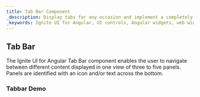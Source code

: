 ```yaml
---
title: Tab Bar Component
_description: Display tabs for any occasion and implement a completely tabbed user interface. These UI controls manage every aspect of your tabs’ appearance and behavior.
_keywords: Ignite UI for Angular, UI controls, Angular widgets, web widgets, UI widgets, Angular, Native Angular Components Suite, Native Angular Controls, Native Angular Components Library, Angular Tab Bar component, Angular Tab Bar controls
---
```


## Tab Bar
<p class="highlight">The Ignite UI for Angular Tab Bar component enables the user to navigate between different content displayed in one view of three to five panels. Panels are identified with an icon and/or text across the bottom.</p>
<div class="divider"></div>

### Tabbar Demo
<div class="sample-container" style="height:645px">
    <iframe src='https://{environment:host}/angular-demos/tabbar' width="100%" height="100%" seamless frameBorder="0"></inframe>
</div>
<div class="divider--half"></div>

### Usage
```html
<igx-tab-bar>
    <igx-tab-panel label="Tab 1">
        <h1>Tab 1 Content</h1>
        <p>Lorem ipsum dolor sit amet, consectetur adipiscing elit.</p>
    </igx-tab-panel>
    <igx-tab-panel label="Tab 2">
        <h1>Tab 2 Content</h1>
        <p>Lorem ipsum dolor sit amet...</p>
    </igx-tab-panel>
    <igx-tab-panel label="Tab 3">
        <h1>Tab 3 Content</h1>
        <p>Lorem ipsum dolor sit amet, consectetur adipiscing elit. Vivamus vitae malesuada odio.</p>
    </igx-tab-panel>
</igx-tab-bar>
```

_Igx-Tab-Bar represents a single content area with multiple panels, each associated with a tab._
Igx-Tab-Bar provides two observable collections (QueryLists): one with panels and one with related tabs.
The child components of the Igx-Tab-Bar are:

- *Igx-Tab-Panel* - represents the wrapper of the content that needs to be displayed
- *Igx-Tab* - button that triggers display of the associated panel

Each tab (Igx-Tab) is related to a particular panel (Igx-Tab-Panel). When tab is clicked, the associated panel is selected and visualized into a single container.
There should always be a selected tab. Only one tab can be selected at a time.

#### Tab Bar Properties
- `tabs` - Observable collection of all IgxTab view children
- `panels` - Observable collection of all IgxTabPanel content children
- `selectedIndex` - Gets the index of selected tab/panel in the respective collection. Default value: -1
- `selectedTab` - Gets the selected IgxTab in the tabbar based on `selectedIndex`

#### Events
- `onTabSelected` - Fired when new tab is selected
- `onTabDeselected` - Fired when tab is deselected
<div class="divider--half"></div>

### Panel
*Igx-Tab-Panel* - _Child component of Igx-Tab-Bar, that represents the container of the content need to be displayed._

#### Panel Properties
- `isSelected` - Determines whether the panel is selected
- `isDisabled` - Determines whether the panel is disabled
- `index` - Gets the index of a panel in the panel collection
- `relatedTab` - Gets the tab associated with the panel
- `label` - Defines the label on the associated tab
- `icon` - Defines the icon on the associated tab

#### Panel Methods
- `select` - Selects the panel and the associated tab
<div class="divider--half"></div>

### Tab
*Igx-Tab* - _Child component of Igx-Tab-Bar, which represents the button that triggers display of the associated panel._

#### Tab Properties
- `isDisabled` - Determines whether the tab is disabled
- `isSelected` - Determines whether the tab is selected
- `index` - Gets the index of a tab in the tab collection
- `relatedPanel` - Gets the panel associated with the tab

#### Tab Methods
- `select` - Selects the tab and the associated panel
<div class="divider--half"></div>

